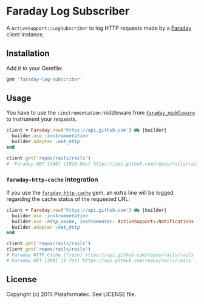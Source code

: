 # Faraday Log Subscriber

A `ActiveSupport::LogSubscriber` to log HTTP requests made by a [Faraday](https://github.com/lostisland/faraday) client instance.

## Installation

Add it to your Gemfile:

```ruby
gem 'faraday-log-subscriber'
```

## Usage

You have to use the `:instrumentation` middleware from [`faraday_middleware`](https://github.com/lostisland/faraday_middleware) to
instrument your requests.

```ruby
client = Faraday.new('https://api.github.com') do |builder|
  builder.use :instrumentation
  builder.adapter :net_http
end

client.get('repos/rails/rails')
# 'Faraday GET [200] (1026.9ms) https://api.github.com/repos/rails/rails'
```

### `faraday-http-cache` integration

If you use the [`faraday-http-cache`](https://github.com/plataformatec/faraday-http-cache) gem, an extra line will be logged regarding
the cache status of the requested URL:


```ruby
client = Faraday.new('https://api.github.com') do |builder|
  builder.use :instrumentation
  builder.use :http_cache, instrumenter: ActiveSupport::Notifications
  builder.adapter :net_http
end

client.get('repos/rails/rails')
client.get('repos/rails/rails')
# Faraday HTTP Cache [fresh] https://api.github.com/repos/rails/rails
# Faraday GET [200] (1.7ms) https://api.github.com/repos/rails/rails
```

## License

Copyright (c) 2015 Plataformatec. See LICENSE file.
